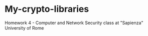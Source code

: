 # My-crypto-libraries
Homework 4 - Computer and Network Security class at "Sapienza" University of Rome
